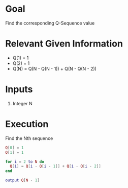 # Goal
Find the corresponding Q-Sequence value

# Relevant Given Information
- Q(1) = 1
- Q(2) = 1
- Q(N) = Q(N - Q(N - 1)) + Q(N - Q(N - 2))

# Inputs
1. Integer N

# Execution
Find the Nth sequence

```lua
Q[0] = 1
Q[1] = 1

for i = 2 to N do
  Q[i] = Q[i - Q[i - 1]] + Q[i - Q[i - 2]]
end

output Q[N - 1]
```